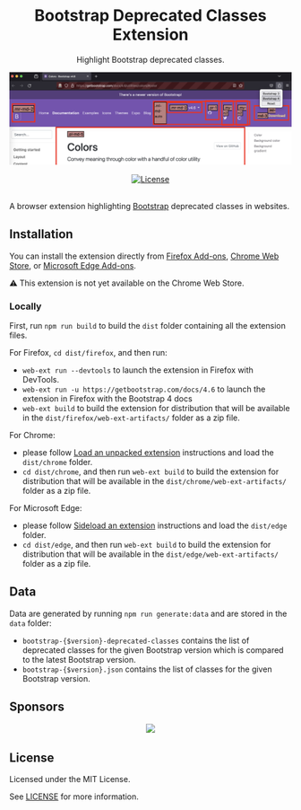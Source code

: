 <div align="center">
  <h1>Bootstrap Deprecated Classes Extension</h1>
  <p>Highlight Bootstrap deprecated classes.</p>
  <p>
    <a href="images/bootstrap-deprecated-classes-extension.png" title="Screenshot of the Bootstrap Deprecated Classes Extension">
      <img alt="Screenshot of the Bootstrap Deprecated Classes Extension" src="images/bootstrap-deprecated-classes-extension.png" width="800" />
    </a>
  </p>
</div>

<div align="center">
  <a href="https://github.com/julien-deramond/bootstrap-deprecated-classes-extension/blob/main/LICENSE">
    <img alt="License" src="https://badgen.net/github/license/julien-deramond/bootstrap-deprecated-classes-extension"/>
  </a>
  <br/><br/>
</div>

A browser extension highlighting [Bootstrap](https://getbootstrap.com/) deprecated classes in websites.

## Installation

You can install the extension directly from [Firefox Add-ons](https://addons.mozilla.org/firefox/addon/bootstrap-deprecated-classes/), [Chrome Web Store](https://chromewebstore.google.com/detail/bootstrap-deprecated-clas/cfkfbhnancjclhapldjkpllagfjpdihc), or [Microsoft Edge Add-ons](https://microsoftedge.microsoft.com/addons/detail/bootstrap-deprecated-clas/gldcnbcldiippdmakcdppaglkaofoobi).

:warning: This extension is not yet available on the Chrome Web Store.

### Locally

First, run `npm run build` to build the `dist` folder containing all the extension files.

For Firefox, `cd dist/firefox`, and then run:

* `web-ext run --devtools` to launch the extension in Firefox with DevTools.
* `web-ext run -u https://getbootstrap.com/docs/4.6` to launch the extension in Firefox with the Bootstrap 4 docs
* `web-ext build` to build the extension for distribution that will be available in the `dist/firefox/web-ext-artifacts/` folder as a zip file.

For Chrome:
* please follow [Load an unpacked extension](https://developer.chrome.com/docs/extensions/mv3/getstarted/development-basics/#load-unpacked) instructions and load the `dist/chrome` folder.
* `cd dist/chrome`, and then run `web-ext build` to build the extension for distribution that will be available in the `dist/chrome/web-ext-artifacts/` folder as a zip file.

For Microsoft Edge:
* please follow [Sideload an extension](https://learn.microsoft.com/en-us/microsoft-edge/extensions-chromium/getting-started/extension-sideloading) instructions and load the `dist/edge` folder.
* `cd dist/edge`, and then run `web-ext build` to build the extension for distribution that will be available in the `dist/edge/web-ext-artifacts/` folder as a zip file.

## Data

Data are generated by running `npm run generate:data` and are stored in the `data` folder:
* `bootstrap-{$version}-deprecated-classes` contains the list of deprecated classes for the given Bootstrap version which is compared to the latest Bootstrap version.
* `bootstrap-{$version}.json` contains the list of classes for the given Bootstrap version.

## Sponsors

<p align="center">
  <a href="https://cdn.jsdelivr.net/gh/julien-deramond/static/sponsors.svg">
    <img src='https://cdn.jsdelivr.net/gh/julien-deramond/static/sponsors.svg'/>
  </a>
</p>

## License

Licensed under the MIT License.

See [LICENSE](https://github.com/julien-deramond/bootstrap-deprecated-classes-extension/blob/main/LICENSE) for more information.
